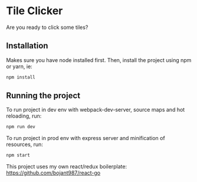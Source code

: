 # Tile Clicker

Are you ready to click some tiles?

## Installation
Makes sure you have node installed first. 
Then, install the project using npm or yarn, ie:

```sh
npm install
```

## Running the project

To run project in dev env with webpack-dev-server, source maps and hot reloading, run:
```sh
npm run dev
```

To run project in prod env with express server and minification of resources, run:
```sh
npm start
```

This project uses my own react/redux boilerplate: https://github.com/bojant987/react-go

